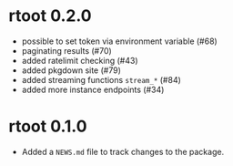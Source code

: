 # rtoot 0.2.0

* possible to set token via environment variable (#68)
* paginating results (#70)
* added ratelimit checking (#43)
* added pkgdown site (#79)
* added streaming functions `stream_*` (#84)
* added more instance endpoints (#34)

# rtoot 0.1.0

* Added a `NEWS.md` file to track changes to the package.

